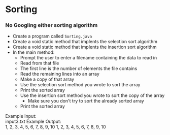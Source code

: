 # Sorting

### No Googling either sorting algorithm

- Create a program called `Sorting.java`
- Create a void static method that implents the selection sort algorithm
- Create a void static method that implents the insertion sort algorithm
- In the main method:
  - Prompt the user to enter a filename containing the data to read in
  - Read from that file
  - The first line is the number of elements the file contains
  - Read the remaining lines into an array
  - Make a copy of that array
  - Use the selection sort method you wrote to sort the array
  - Print the sorted array
  - Use the insertion sort method you wrote to sort the copy of the array
    - Make sure you don't try to sort the already sorted array
  - Print the sorted array

Example Input:\
input3.txt
Example Output:\
1, 2, 3, 4, 5, 6, 7, 8, 9, 10
1, 2, 3, 4, 5, 6, 7, 8, 9, 10
